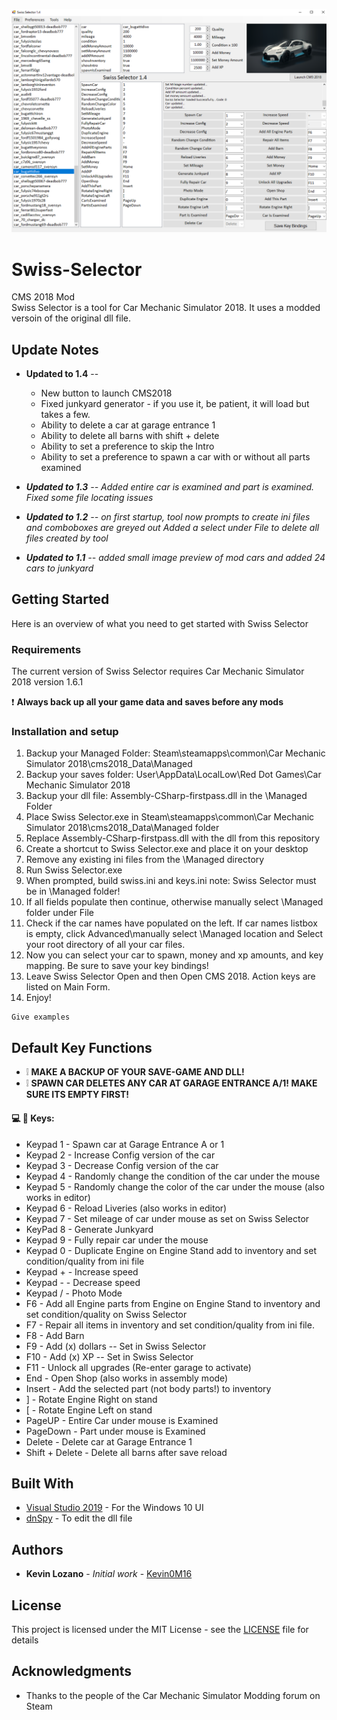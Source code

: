 ![Alt text](/SwissSelector1.4.png?raw=true "Optional Title")

# Swiss-Selector
CMS 2018 Mod</br>
Swiss Selector is a tool for Car Mechanic Simulator 2018. It uses a modded versoin of the original dll file.

## Update Notes
* **Updated to 1.4** --
  * New button to launch CMS2018
  * Fixed junkyard generator - if you use it, be patient, it will load but takes a few.
  * Ability to delete a car at garage entrance 1
  * Ability to delete all barns with shift + delete
  * Ability to set a preference to skip the Intro
  * Ability to set a preference to spawn a car with or without all parts examined

* <i>**Updated to 1.3** -- Added entire car is examined and part is examined. Fixed some file locating issues</i>
* <i>**Updated to 1.2** -- on first startup, tool now prompts to create ini files and comboboxes are greyed out
Added a select under File to delete all files created by tool</i>
* <i>**Updated to 1.1** -- added small image preview of mod cars and added 24 cars to junkyard</i>

## Getting Started
Here is an overview of what you need to get started with Swiss Selector

### Requirements

The current version of Swiss Selector requires Car Mechanic Simulator 2018 version 1.6.1

:exclamation: **Always back up all your game data and saves before any mods**

### Installation and setup
1. Backup your Managed Folder:  Steam\steamapps\common\Car Mechanic Simulator 2018\cms2018_Data\Managed<br />
2. Backup your saves folder: User\AppData\LocalLow\Red Dot Games\Car Mechanic Simulator 2018<br />
3. Backup your dll file: Assembly-CSharp-firstpass.dll in the \Managed Folder<br />
4. Place Swiss Selector.exe in Steam\steamapps\common\Car Mechanic Simulator 2018\cms2018_Data\Managed folder<br />
5. Replace Assembly-CSharp-firstpass.dll with the dll from this repository<br />
6.  Create a shortcut to Swiss Selector.exe and place it on your desktop<br />
7. Remove any existing ini files from the \Managed directory<br />
8. Run Swiss Selector.exe<br />
9. When prompted, build swiss.ini and keys.ini note: Swiss Selector must be in \Managed folder!<br />
10. If all fields populate then continue, otherwise manually select \Managed folder under File<br />
11. Check if the car names have populated on the left. If car names listbox is empty, click Advanced\manually select \Managed location and Select your root directory of all your car files.<br />
12. Now you can select your car to spawn, money and xp amounts, and key mapping. Be sure to save your key bindings!<br />
13. Leave Swiss Selector Open and then Open CMS 2018. Action keys are listed on Main Form.<br />
14. Enjoy!<br />


```
Give examples
```
## Default Key Functions

* :grey_exclamation: **MAKE A BACKUP OF YOUR SAVE-GAME AND DLL!**
* :grey_exclamation: **SPAWN CAR DELETES ANY CAR AT GARAGE ENTRANCE A/1! MAKE SURE ITS EMPTY FIRST!**

#### :computer: :key: Keys:
* Keypad 1 - Spawn car at Garage Entrance A or 1
* Keypad 2 - Increase Config version of the car
* Keypad 3 - Decrease Config version of the car
* Keypad 4 - Randomly change the condition of the car under the mouse
* Keypad 5 - Randomly change the color of the car under the mouse (also works in editor)
* Keypad 6 - Reload Liveries (also works in editor)
* Keypad 7 - Set mileage of car under mouse as set on Swiss Selector
* KeyPad 8 - Generate Junkyard
* Keypad 9 - Fully repair car under the mouse
* Keypad 0 - Duplicate Engine on Engine Stand add to inventory and set condition/quality from ini file
* Keypad + - Increase speed
* Keypad - - Decrease speed
* Keypad / - Photo Mode
* F6 - Add all Engine parts from Engine on Engine Stand to inventory and set condition/quality on Swiss Selector
* F7 - Repair all items in inventory and set condition/quality from ini file.
* F8 - Add Barn
* F9 - Add (x) dollars -- Set in Swiss Selector
* F10 - Add (x) XP -- Set in Swiss Selector
* F11 - Unlock all upgrades (Re-enter garage to activate)
* End - Open Shop (also works in assembly mode)
* Insert - Add the selected part (not body parts!) to inventory
* ] - Rotate Engine Right on stand
* [ - Rotate Engine Left on stand
* PageUP - Entire Car under mouse is Examined
* PageDown - Part under mouse is Examined
* Delete - Delete car at Garage Entrance 1
* Shift + Delete - Delete all barns after save reload

## Built With

* [Visual Studio 2019](https://visualstudio.microsoft.com/downloads/) - For the Windows 10 UI
* [dnSpy](https://github.com/0xd4d/dnSpy) - To edit the dll file

## Authors

* **Kevin Lozano** - *Initial work* - [Kevin0M16](https://github.com/Kevin0M16)

## License

This project is licensed under the MIT License - see the [LICENSE](/LICENSE) file for details

## Acknowledgments

* Thanks to the people of the Car Mechanic Simulator Modding forum on Steam


